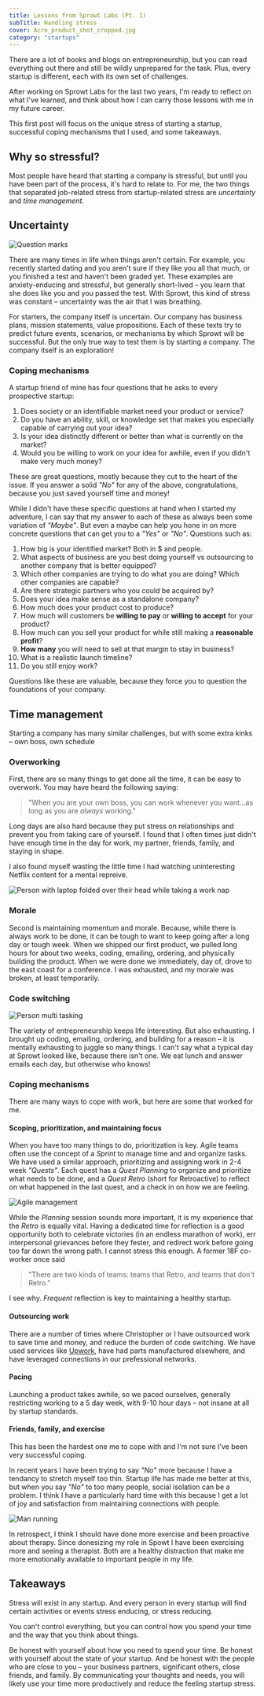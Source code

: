 ```yaml
---
title: Lessons from Sprowt Labs (Pt. 1)
subTitle: Handling stress
cover: Acro_product_shot_cropped.jpg
category: "startups"
---
```


There are a lot of books and blogs on entrepreneurship, but you can read everything out there and still be wildly unprepared for the task. Plus, every startup is different, each with its own set of challenges.

After working on Sprowt Labs for the last two years, I'm ready to reflect on what I've learned, and think about how I can carry those lessons with me in my future career.

This first post will focus on the unique stress of starting a startup, successful coping mechanisms that I used, and some takeaways.

## Why so stressful?
Most people have heard that starting a company is stressful, but until you have been part of the process, it's hard to relate to. For me, the two things that separated job-related stress from startup-related stress are _uncertainty_ and _time management_.

## Uncertainty
![Question marks](uncertainty.jpg)


There are many times in life when things aren't certain. For example, you recently started dating and you aren't sure if they like you all that much, or you finished a test and haven't been graded yet. These examples are anxiety-enducing and stressful, but generally short-lived – you learn that she does like you and you passed the test. With Sprowt, this kind of stress was constant – uncertainty was the air that I was breathing.

For starters, the company itself is uncertain. Our company has business plans, mission statements, value propositions. Each of these texts try to predict future events, scenarios, or mechanisms by which Sprowt will be successful. But the only true way to test them is by starting a company. The company itself is an exploration!

### Coping mechanisms
 A startup friend of mine has four questions that he asks to every prospective startup:

1. Does society or an identifiable market need your product or service?
2. Do you have an ability, skill, or knowledge set that makes you especially capable of carrying out your idea?
3. Is your idea distinctly different or better than what is currently on the market?
4. Would you be willing to work on your idea for awhile, even if you didn't make very much money?

These are great questions, mostly because they cut to the heart of the issue. If you answer a solid _"No"_ for any of the above, congratulations, because you just saved yourself time and money!

While I didn't have these specific questions at hand when I started my adventure, I can say that my answer to each of these as always been some variation of _"Maybe"_. But even a maybe can help you hone in on more concrete questions that can get you to a _"Yes"_ or _"No"_. Questions such as:

1. How big is your identified market? Both in $ and people.
1. What aspects of business are you best doing yourself vs outsourcing to another company that is better equipped?
1. Which other companies are trying to do what you are doing? Which other companies are capable?
1. Are there strategic partners who you could be acquired by?
1. Does your idea make sense as a standalone company?
1. How much does your product cost to produce?
1. How much will customers be **willing to pay** or **willing to accept** for your product?
1. How much can you sell your product for while still making a **reasonable profit**?
1. **How many** you will need to sell at that margin to stay in business?
1. What is a realistic launch timeline?
1. Do you still enjoy work?

Questions like these are valuable, because they force you to question the foundations of your company.

## Time management
Starting a company has many similar challenges, but with some extra kinks – own boss, own schedule

### Overworking

First, there are so many things to get done all the time, it can be easy to overwork. You may have heard the following saying:

> "When you are your own boss, you can work whenever you want...as long as you are _always_ working."

Long days are also hard because they put stress on relationships and prevent you from taking care of yourself. I found that I often times just didn't have enough time in the day for work, my partner, friends, family, and staying in shape.

I also found myself wasting the little time I had watching uninteresting Netflix content for a mental repreive.

![Person with laptop folded over their head while taking a work nap](overworking.jpeg)

### Morale
Second is maintaining momentum and morale. Because, while there is always work to be done, it can be tough to want to keep going after a long day or tough week. When we shipped our first product, we pulled long hours for about two weeks, coding, emailing, ordering, and physically building the product. When we were done we immediately, day of, drove to the east coast for a conference. I was exhausted, and my morale was broken, at least temporarily.

### Code switching

![Person multi tasking](code-switching.png)

The variety of entrepreneurship keeps life interesting. But also exhausting. I brought up coding, emailing, ordering, and building for a reason – it is mentally exhausting to juggle so many things. I can't say what a typical day at Sprowt looked like, because there isn't one. We eat lunch and answer emails each day, but otherwise who knows!

### Coping mechanisms

There are many ways to cope with work, but here are some that worked for me.

#### Scoping, prioritization, and maintaining focus

When you have too many things to do, prioritization is key. Agile teams often use the concept of a _Sprint_ to manage time and and organize tasks. We have used a similar approach, prioritizing and assigning work in 2-4 week _"Quests"_. Each quest has a _Quest Planning_ to organize and prioritize what needs to be done, and a _Quest Retro_ (short for Retroactive) to reflect on what happened in the last quest, and a check in on how we are feeling.

![Agile management](agile.jpeg)

While the _Planning_ session sounds more important, it is my experience that the _Retro_ is equally vital. Having a dedicated time for reflection is a good opportunity both to celebrate victories (in an endless marathon of work), err interpersonal grievances before they fester, and redirect work before going too far down the wrong path. I cannot stress this enough. A former 18F co-worker once said

> "There are two kinds of teams: teams that Retro, and teams that don't Retro."

I see why. _Frequent_ reflection is key to maintaining a healthy startup.

#### Outsourcing work
There are a number of times where Christopher or I have outsourced work to save time and money, and reduce the burden of code switching. We have used services like [Upwork](https://upwork.com), have had parts manufactured elsewhere, and have leveraged  connections in our prefessional networks.

#### Pacing
Launching a product takes awhile, so we paced ourselves, generally restricting working to a 5 day week, with 9-10 hour days – not insane at all by startup standards.

#### Friends, family, and exercise
This has been the hardest one me to cope with and I'm not sure I've been very successful coping.

In recent years I have been trying to say _"No"_ more because I have a tendancy to stretch myself too thin. Startup life has made me better at this, but when you say _"No"_ to too many people, social isolation can be a problem. I think I have a particularly hard time with this because I get a lot of joy and satisfaction from maintaining connections with people.

![Man running](man-running.png)

In retrospect, I think I should have done more exercise and been proactive about therapy. Since donesizing my role in Spowt I have been exercising more and seeing a therapist. Both are a healthy distraction that make me more emotionally available to important people in my life.

## Takeaways

Stress will exist in any startup. And every person in every startup will find certain activities or events stress enducing, or stress reducing.

You can't control everything, but you can control how you spend your time and the way that you think about things.

Be honest with yourself about how you need to spend your time. Be honest with yourself about the state of your startup. And be honest with the people who are close to you – your business partners, significant others, close friends, and family. By communicating your thoughts and needs, you will likely use your time more productively and reduce the feeling startup stress.

